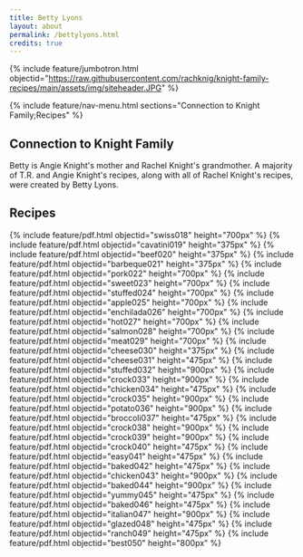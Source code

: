 ```yaml
---
title: Betty Lyons
layout: about
permalink: /bettylyons.html
credits: true
---
```


{% include feature/jumbotron.html objectid="https://raw.githubusercontent.com/rachknig/knight-family-recipes/main/assets/img/siteheader.JPG" %}

{% include feature/nav-menu.html sections="Connection to Knight Family;Recipes" %}

## Connection to Knight Family

Betty is Angie Knight's mother and Rachel Knight's grandmother. A majority of T.R. and Angie Knight's recipes, along with all of Rachel Knight's recipes, were created by Betty Lyons.

## Recipes

{% include feature/pdf.html objectid="swiss018" height="700px" %}
{% include feature/pdf.html objectid="cavatini019" height="375px" %}
{% include feature/pdf.html objectid="beef020" height="375px" %}
{% include feature/pdf.html objectid="barbeque021" height="375px" %}
{% include feature/pdf.html objectid="pork022" height="700px" %}
{% include feature/pdf.html objectid="sweet023" height="700px" %}
{% include feature/pdf.html objectid="stuffed024" height="700px" %}
{% include feature/pdf.html objectid="apple025" height="700px" %}
{% include feature/pdf.html objectid="enchilada026" height="700px" %}
{% include feature/pdf.html objectid="hot027" height="700px" %}
{% include feature/pdf.html objectid="salmon028" height="700px" %}
{% include feature/pdf.html objectid="meat029" height="700px" %}
{% include feature/pdf.html objectid="cheese030" height="375px" %}
{% include feature/pdf.html objectid="cheese031" height="475px" %}
{% include feature/pdf.html objectid="stuffed032" height="900px" %}
{% include feature/pdf.html objectid="crock033" height="900px" %}
{% include feature/pdf.html objectid="chicken034" height="475px" %}
{% include feature/pdf.html objectid="crock035" height="900px" %}
{% include feature/pdf.html objectid="potato036" height="900px" %}
{% include feature/pdf.html objectid="broccoli037" height="475px" %}
{% include feature/pdf.html objectid="crock038" height="900px" %}
{% include feature/pdf.html objectid="crock039" height="900px" %}
{% include feature/pdf.html objectid="crock040" height="475px" %}
{% include feature/pdf.html objectid="easy041" height="475px" %}
{% include feature/pdf.html objectid="baked042" height="475px" %}
{% include feature/pdf.html objectid="chicken043" height="900px" %}
{% include feature/pdf.html objectid="baked044" height="900px" %}
{% include feature/pdf.html objectid="yummy045" height="475px" %}
{% include feature/pdf.html objectid="baked046" height="475px" %}
{% include feature/pdf.html objectid="italian047" height="900px" %}
{% include feature/pdf.html objectid="glazed048" height="475px" %}
{% include feature/pdf.html objectid="ranch049" height="475px" %}
{% include feature/pdf.html objectid="best050" height="800px" %}
